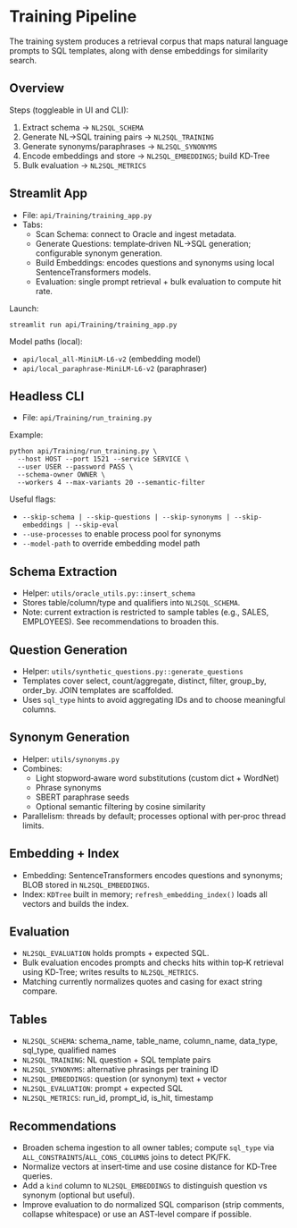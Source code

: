 # Training Pipeline

The training system produces a retrieval corpus that maps natural language prompts to SQL templates, along with dense embeddings for similarity search.

## Overview

Steps (toggleable in UI and CLI):
1) Extract schema → `NL2SQL_SCHEMA`
2) Generate NL→SQL training pairs → `NL2SQL_TRAINING`
3) Generate synonyms/paraphrases → `NL2SQL_SYNONYMS`
4) Encode embeddings and store → `NL2SQL_EMBEDDINGS`; build KD‑Tree
5) Bulk evaluation → `NL2SQL_METRICS`

## Streamlit App

- File: `api/Training/training_app.py`
- Tabs:
  - Scan Schema: connect to Oracle and ingest metadata.
  - Generate Questions: template‑driven NL→SQL generation; configurable synonym generation.
  - Build Embeddings: encodes questions and synonyms using local SentenceTransformers models.
  - Evaluation: single prompt retrieval + bulk evaluation to compute hit rate.

Launch:
```
streamlit run api/Training/training_app.py
```

Model paths (local):
- `api/local_all-MiniLM-L6-v2` (embedding model)
- `api/local_paraphrase-MiniLM-L6-v2` (paraphraser)

## Headless CLI

- File: `api/Training/run_training.py`

Example:
```
python api/Training/run_training.py \
  --host HOST --port 1521 --service SERVICE \
  --user USER --password PASS \
  --schema-owner OWNER \
  --workers 4 --max-variants 20 --semantic-filter
```

Useful flags:
- `--skip-schema | --skip-questions | --skip-synonyms | --skip-embeddings | --skip-eval`
- `--use-processes` to enable process pool for synonyms
- `--model-path` to override embedding model path

## Schema Extraction

- Helper: `utils/oracle_utils.py::insert_schema`
- Stores table/column/type and qualifiers into `NL2SQL_SCHEMA`.
- Note: current extraction is restricted to sample tables (e.g., SALES, EMPLOYEES). See recommendations to broaden this.

## Question Generation

- Helper: `utils/synthetic_questions.py::generate_questions`
- Templates cover select, count/aggregate, distinct, filter, group_by, order_by. JOIN templates are scaffolded.
- Uses `sql_type` hints to avoid aggregating IDs and to choose meaningful columns.

## Synonym Generation

- Helper: `utils/synonyms.py`
- Combines:
  - Light stopword‑aware word substitutions (custom dict + WordNet)
  - Phrase synonyms
  - SBERT paraphrase seeds
  - Optional semantic filtering by cosine similarity
- Parallelism: threads by default; processes optional with per‑proc thread limits.

## Embedding + Index

- Embedding: SentenceTransformers encodes questions and synonyms; BLOB stored in `NL2SQL_EMBEDDINGS`.
- Index: `KDTree` built in memory; `refresh_embedding_index()` loads all vectors and builds the index.

## Evaluation

- `NL2SQL_EVALUATION` holds prompts + expected SQL.
- Bulk evaluation encodes prompts and checks hits within top‑K retrieval using KD‑Tree; writes results to `NL2SQL_METRICS`.
- Matching currently normalizes quotes and casing for exact string compare.

## Tables

- `NL2SQL_SCHEMA`: schema_name, table_name, column_name, data_type, sql_type, qualified names
- `NL2SQL_TRAINING`: NL question + SQL template pairs
- `NL2SQL_SYNONYMS`: alternative phrasings per training ID
- `NL2SQL_EMBEDDINGS`: question (or synonym) text + vector
- `NL2SQL_EVALUATION`: prompt + expected SQL
- `NL2SQL_METRICS`: run_id, prompt_id, is_hit, timestamp

## Recommendations

- Broaden schema ingestion to all owner tables; compute `sql_type` via `ALL_CONSTRAINTS`/`ALL_CONS_COLUMNS` joins to detect PK/FK.
- Normalize vectors at insert‑time and use cosine distance for KD‑Tree queries.
- Add a `kind` column to `NL2SQL_EMBEDDINGS` to distinguish question vs synonym (optional but useful).
- Improve evaluation to do normalized SQL comparison (strip comments, collapse whitespace) or use an AST‑level compare if possible.

